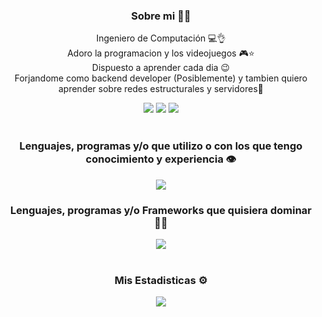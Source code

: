 <div align = center>
  <h3>Sobre mi 👦🏻</h3>
  <p>Ingeniero de Computación 💻👌 <br> Adoro la programacion y los videojuegos 🎮⭐ <br>Dispuesto a aprender cada dia 😉 <br> Forjandome como backend developer (Posiblemente) y tambien quiero aprender sobre redes estructurales y servidores🫡</p>
  <a href = "https://www.instagram.com/annuar_abou.22/"><img src = "https://img.shields.io/badge/INSTAGRAM-pink?style=for-the-badge&logo=instagram"></a>
  <a href = "https://twitter.com/AnnuarAbouharb1"><img src = "https://img.shields.io/badge/TWITTER-%23AAB8C2?style=for-the-badge&logo=twitter"></a>
  <a href = "https://www.facebook.com/annuar.abouharb?locale=es_LA"><img src = "https://img.shields.io/badge/FACEBOOK-blue?style=for-the-badge&logo=facebook"></a>
</div>
<br>

<div align = center>
  <h3>Lenguajes, programas y/o que utilizo o con los que tengo conocimiento y experiencia 👁️</h3>
  <img src="https://skillicons.dev/icons?i=py,java,js,html,css,mysql,mongodb,vscode,github" />
  <h3>Lenguajes, programas y/o Frameworks que quisiera dominar 🙏🏻</h3>
  <img src="https://skillicons.dev/icons?i=php,laravel,ruby,nodejs,django,vuejs,flask,fastapi,git" />
</div>

<br>
<div>
  <h3 align = center>Mis Estadisticas ⚙️</h3>
  <p align = center>
    <img src = "https://github-readme-stats.vercel.app/api?username=annuar2203&show_icons=true&theme=dark">
  </p>
</div>

